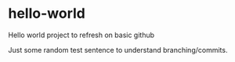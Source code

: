 # hello-world
Hello world project to refresh on basic github

Just some random test sentence to understand branching/commits.
